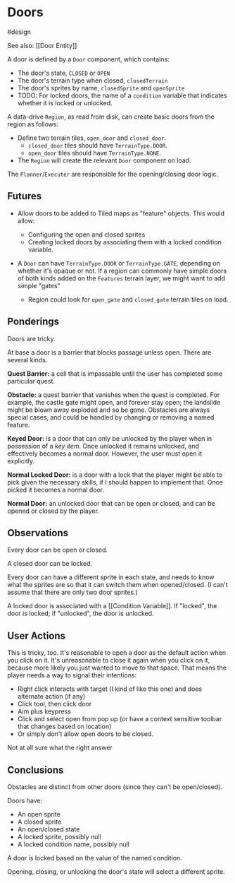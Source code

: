 # Doors
#design 

See also: [[Door Entity]]

A door is defined by a `Door` component, which contains:

- The door's state, `CLOSED` or `OPEN`
- The door's terrain type when closed, `closedTerrain`
- The door's sprites by name, `closedSprite` and `openSprite`
- TODO: For locked doors, the name of a `condition` variable that indicates whether it is locked or unlocked.

A data-drive `Region`, as read from disk, can create basic doors from the region as follows:

- Define two terrain tiles, `open_door` and `closed_door`.  
	- `closed_door` tiles should have `TerrainType.DOOR`.
	- `open_door` tiles should have `TerrainType.NONE`.
- The `Region` will create the relevant `Door` component on load.

The `Planner`/`Executer` are responsible for the opening/closing door logic.

## Futures

- Allow doors to be added to Tiled maps as "feature" objects.  This would allow:
	- Configuring the open and closed sprites
	- Creating locked doors by associating them with a locked condition variable.

- A `Door` can have `TerrainType.DOOR` or `TerrainType.GATE`, depending on whether it's opaque or not.  If a region can commonly have simple doors of both kinds added on the `Features` terrain layer, we might want to add simple "gates"
	- Region could look for `open_gate` and `closed_gate` terrain tiles on load.

## Ponderings

Doors are tricky.

At base a door is a barrier that blocks passage unless open.  There are several kinds.

**Quest Barrier:** a cell that is impassable until the user has completed some particular quest.

**Obstacle:** a quest barrier that vanishes when the quest is completed.  For example, the castle gate might open, and forever stay open; the landslide might be blown away exploded and so be gone.  Obstacles are always special cases, and could be handled by changing or removing a named feature.

**Keyed Door:** is a door that can only be unlocked by the player when in possession of a _key item_.  Once unlocked it remains unlocked, and effectively becomes a normal door.  However, the user must open it explicitly.

**Normal Locked Door:** is a door with a lock that the player might be able to pick given the necessary skills, if I should happen to implement that.  Once picked it becomes a normal door.

**Normal Door:** an unlocked door that can be open or closed, and can be opened or closed by the player.

## Observations

Every door can be open or closed.

A closed door can be locked.

Every door can have a different sprite in each state, and needs to know what the sprites are so that it can switch them when opened/closed.  (I can't assume that there are only two door sprites.)

A locked door is associated with a [[Condition Variable]].  If "locked", the door is locked; if "unlocked", the door is unlocked.

## User Actions

This is tricky, too.  It's reasonable to open a door as the default action when you click on it.  It's unreasonable to close it again when you click on it, because more likely you just wanted to move to that space.  That means the player needs a way to signal their intentions:

- Right click interacts with target (I kind of like this one) and does alternate action (if any)
- Click tool, then click door
- Aim plus keypress
- Click and select open from pop up (or have a context sensitive toolbar that changes based on location)
- Or simply don't allow open doors to be closed.

Not at all sure what the right answer

## Conclusions

Obstacles are distinct from other doors (since they can't be open/closed).

Doors have:

- An open sprite 
- A closed sprite
- An open/closed state
- A locked sprite, possibly null
- A locked condition name, possibly null

A door is locked based on the value of the named condition.

Opening, closing, or unlocking the door's state will select a different sprite.
